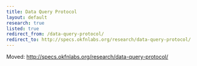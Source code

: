 ```yaml
---
title: Data Query Protocol
layout: default
research: true
listed: true
redirect_from: /data-query-protocol/
redirect_to: http://specs.okfnlabs.org/research/data-query-protocol/
---
```


Moved: <http://specs.okfnlabs.org/research/data-query-protocol/>
